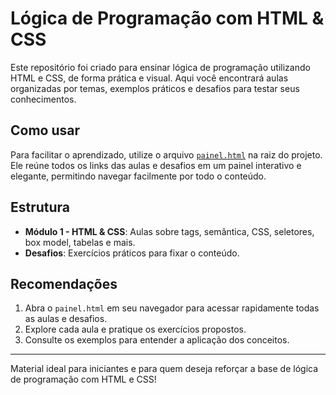 # Lógica de Programação com HTML & CSS

Este repositório foi criado para ensinar lógica de programação utilizando HTML e CSS, de forma prática e visual. Aqui você encontrará aulas organizadas por temas, exemplos práticos e desafios para testar seus conhecimentos.

## Como usar

Para facilitar o aprendizado, utilize o arquivo [`painel.html`](painel.html) na raiz do projeto. Ele reúne todos os links das aulas e desafios em um painel interativo e elegante, permitindo navegar facilmente por todo o conteúdo.

## Estrutura

- **Módulo 1 - HTML & CSS**: Aulas sobre tags, semântica, CSS, seletores, box model, tabelas e mais.
- **Desafios**: Exercícios práticos para fixar o conteúdo.

## Recomendações

1. Abra o `painel.html` em seu navegador para acessar rapidamente todas as aulas e desafios.
2. Explore cada aula e pratique os exercícios propostos.
3. Consulte os exemplos para entender a aplicação dos conceitos.

---
Material ideal para iniciantes e para quem deseja reforçar a base de lógica de programação com HTML e CSS!
